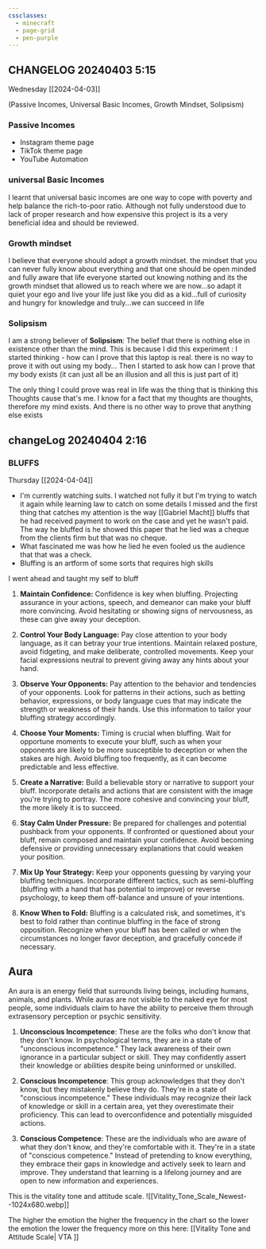 ```yaml
---
cssclasses:
  - minecraft
  - page-grid
  - pen-purple
---
```

## CHANGELOG 20240403 5:15

Wednesday [[2024-04-03]] 

(Passive Incomes, Universal Basic Incomes, Growth Mindset, Solipsism)

### Passive Incomes
- Instagram theme page
- TikTok theme page
- YouTube Automation

### universal Basic Incomes
I learnt that universal basic incomes are one way to cope with poverty and help balance the rich-to-poor ratio. Although not fully understood due to lack of proper research and how expensive this project is its a very beneficial idea and should be reviewed.

### Growth mindset
I believe that everyone should adopt a growth mindset. the mindset that you can never fully know about everything and that one should be open minded and fully aware that life everyone started out knowing nothing and its the growth mindset that allowed us to reach where we are now...so adapt it quiet your ego and live your life just like you did as a kid...full of curiosity and hungry for knowledge and truly...we can succeed in life 

### Solipsism
I am a strong believer of **Solipsism**: The belief that there is nothing else in existence other than the mind. 
This is because I did this experiment : I started thinking - how can I prove that this laptop is real. there is no way to prove it with out using my body...
Then I started to ask how can I prove that my body exists (it can just all be an illusion and all this is just part of it)

The only thing I could prove was real in life was the thing that is thinking this Thoughts cause that's me. I know for a fact that my thoughts are thoughts, therefore my mind exists. 
And there is no other way to prove that anything else exists
## changeLog 20240404 2:16

### BLUFFS

Thursday [[2024-04-04]]
- I'm currently watching suits. I watched not fully it but I'm trying to watch it again while learning law to catch on some details I missed and the first thing that catches my attention is the way [[Gabriel Macht]] bluffs that he had received payment to work on the case and yet he wasn't paid. The way he bluffed is he showed this paper that he lied was a cheque from the clients firm but that was no cheque.
- What fascinated me was how he lied he even fooled us the audience that that was a check. 
- Bluffing is an artform of some sorts that requires high skills

I went ahead and taught my self to bluff

1. **Maintain Confidence:** Confidence is key when bluffing. Projecting assurance in your actions, speech, and demeanor can make your bluff more convincing. Avoid hesitating or showing signs of nervousness, as these can give away your deception.

2. **Control Your Body Language:** Pay close attention to your body language, as it can betray your true intentions. Maintain relaxed posture, avoid fidgeting, and make deliberate, controlled movements. Keep your facial expressions neutral to prevent giving away any hints about your hand.

3. **Observe Your Opponents:** Pay attention to the behavior and tendencies of your opponents. Look for patterns in their actions, such as betting behavior, expressions, or body language cues that may indicate the strength or weakness of their hands. Use this information to tailor your bluffing strategy accordingly.

4. **Choose Your Moments:** Timing is crucial when bluffing. Wait for opportune moments to execute your bluff, such as when your opponents are likely to be more susceptible to deception or when the stakes are high. Avoid bluffing too frequently, as it can become predictable and less effective.

5. **Create a Narrative:** Build a believable story or narrative to support your bluff. Incorporate details and actions that are consistent with the image you're trying to portray. The more cohesive and convincing your bluff, the more likely it is to succeed.

6. **Stay Calm Under Pressure:** Be prepared for challenges and potential pushback from your opponents. If confronted or questioned about your bluff, remain composed and maintain your confidence. Avoid becoming defensive or providing unnecessary explanations that could weaken your position.

7. **Mix Up Your Strategy:** Keep your opponents guessing by varying your bluffing techniques. Incorporate different tactics, such as semi-bluffing (bluffing with a hand that has potential to improve) or reverse psychology, to keep them off-balance and unsure of your intentions.

8. **Know When to Fold:** Bluffing is a calculated risk, and sometimes, it's best to fold rather than continue bluffing in the face of strong opposition. Recognize when your bluff has been called or when the circumstances no longer favor deception, and gracefully concede if necessary.




## Aura

An aura is an energy field that surrounds living beings, including humans, animals, and plants. While auras are not visible to the naked eye for most people, some individuals claim to have the ability to perceive them through extrasensory perception or psychic sensitivity.

1. **Unconscious Incompetence**: These are the folks who don't know that they don't know. In psychological terms, they are in a state of "unconscious incompetence." They lack awareness of their own ignorance in a particular subject or skill. They may confidently assert their knowledge or abilities despite being uninformed or unskilled.
    
2. **Conscious Incompetence**: This group acknowledges that they don't know, but they mistakenly believe they do. They're in a state of "conscious incompetence." These individuals may recognize their lack of knowledge or skill in a certain area, yet they overestimate their proficiency. This can lead to overconfidence and potentially misguided actions.
    
3. **Conscious Competence**: These are the individuals who are aware of what they don't know, and they're comfortable with it. They're in a state of "conscious competence." Instead of pretending to know everything, they embrace their gaps in knowledge and actively seek to learn and improve. They understand that learning is a lifelong journey and are open to new information and experiences.



 This is the vitality tone and attitude scale.
![[Vitality_Tone_Scale_Newest--1024x680.webp]]

The higher the emotion the higher the frequency in the chart so the lower the emotion the lower the frequency more on this here: [[Vitality Tone and Attitude Scale| VTA ]]


